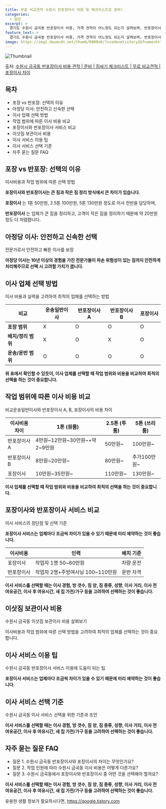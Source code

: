 ```yaml
---
title: 무료 비교견적 수원시 반포장이사 비용 및 체크리스트로 준비!
categories:
  - 일상
excerpt: >
  경기도 수원시 금곡동 반포장이사 비용, 가격 견적이 어느정도 되는지 살펴보며, 반포장이사를 준비함에 있어 짐싸기 준비 체크리스트가 무엇인지 보겠습니다. 마지막으로 포장이사와 차이점을 통해 무료 비교견적으로 어떤 것이 더 합리적인 선택인지 공유 드립니다.수원시 금곡동 포장이사 견적 샘플 보기 👈 클릭수원시 금곡동 포장이사 가격 살펴보기 👈 클릭수원시 금곡동 반포장이사 평균 이사 비용평수수원시 금곡동 평균 이사 비용원룸 이사9평 이하 (1톤)30만원~투룸/쓰리룸 이사16평 ~ 20평 (2.5톤)80만원~쓰리룸 이사21평 (5톤) ~110만원~우리집 무료 이사견적 받기 👈 클릭포장 vs 반포장: 어떤 가장 큰 차이점이 있을까?이사비용과 작업 범위에 따른 선택 방법포장이사와 반포장이사는 큰 짐과 작은 짐 ..
feature_text: >
  경기도 수원시 금곡동 반포장이사 비용, 가격 견적이 어느정도 되는지 살펴보며, 반포장이사를 준비함에 있어 짐싸기 준비 체크리스트가 무엇인지 보겠습니다. 마지막으로 포장이사와 차이점을 통해 무료 비교견적으로 어떤 것이 더 합리적인 선택인지 공유 드립니다.수원시 금곡동 포장이사 견적 샘플 보기 👈 클릭수원시 금곡동 포장이사 가격 살펴보기 👈 클릭수원시 금곡동 반포장이사 평균 이사 비용평수수원시 금곡동 평균 이사 비용원룸 이사9평 이하 (1톤)30만원~투룸/쓰리룸 이사16평 ~ 20평 (2.5톤)80만원~쓰리룸 이사21평 (5톤) ~110만원~우리집 무료 이사견적 받기 👈 클릭포장 vs 반포장: 어떤 가장 큰 차이점이 있을까?이사비용과 작업 범위에 따른 선택 방법포장이사와 반포장이사는 큰 짐과 작은 짐 ..
image: https://img1.daumcdn.net/thumb/R800x0/?scode=mtistory2&fname=https%3A%2F%2Fblog.kakaocdn.net%2Fdn%2FWsCE0%2FbtsHblWxqtk%2FLzG3dtMGsuT5CAhlKK4uK1%2Fimg.webp
---
```


![Thumbnail](https://img1.daumcdn.net/thumb/R800x0/?scode=mtistory2&fname=https%3A%2F%2Fblog.kakaocdn.net%2Fdn%2FWsCE0%2FbtsHblWxqtk%2FLzG3dtMGsuT5CAhlKK4uK1%2Fimg.webp)

<p>출처: <a href="https://qoogle.tistory.com/9109" rel="dofollow">수원시 금곡동 반포장이사 비용 견적 | 준비 | 짐싸기 체크리스트 | 무료 비교견적 | 포장이사 차이</a> </p>

## 목차

  * 포장 vs 반포장: 선택의 이유
  * 아정당 이사: 안전하고 신속한 선택
  * 이사 업체 선택 방법
  * 작업 범위에 따른 이사 비용 비교
  * 포장이사와 반포장이사 서비스 비교
  * 이삿짐 보관이사 비용
  * 이사 서비스 이용 팁
  * 이사 서비스 선택 기준
  * 자주 묻는 질문 FAQ

## 포장 vs 반포장: 선택의 이유

이사비용과 작업 범위에 따른 선택 방법

**포장이사와 반포장이사는 큰 짐과 작은 짐 정리 방식에서 큰 차이가 있습니다.**

**포장이사** 는 1톤 50만원, 2.5톤 100만원, 5톤 130만원 정도로 이사 전반을 담당하며,

**반포장이사** 는 업체가 큰 짐을 정리하고, 고객이 작은 짐을 정리하기 때문에 약 20만원 정도 더 저렴합니다.

## 아정당 이사: 안전하고 신속한 선택

전문가로서 안전하고 빠른 이사를 보장

**아정당 이사는 10년 이상의 경험을 가진 전문가들이 파손 위험성이 있는 짐까지 안전하게 처리해주므로 선택 시 고려할 가치가 큽니다.**

## 이사 업체 선택 방법

이사 비용과 실력을 고려하여 최적의 업체를 선택하는 방법

**비교** | **운송일반이사** | **반포장이사 A** | **반포장이사 B** | **포장이사**  
---|---|---|---|---  
**포장 범위** | X | O | O | O  
**배치/정리 범위** | X | O | X | O  
**운송/운반 범위** | O | O | O | O  
  
**위 표에서 확인할 수 있듯이, 이사 업체를 선택할 때 작업 범위와 비용을 비교하여 최적의 선택을 하는 것이 중요합니다.**

## 작업 범위에 따른 이사 비용 비교

비교운송일반이사와 반포장이사 A, B, 포장이사의 비용 차이

**이사비용 차이** | **1톤 (원룸)** | **2.5톤 (투룸)** | **5톤 (쓰리룸)**  
---|---|---|---  
반포장이사 A | 4만원~12만원~30만원~+약 2~9만원 | 50만원~ | 100만원~  
반포장이사 B | 8만원~20만원~ | 80만원~ | 추가100만원~  
포장이사 | 10만원~35만원~ | 110만원~ | 130만원~  
  
**이사 업체를 선택할 때 작업 범위와 비용을 비교하여 최적의 선택을 하는 것이 중요합니다.**

## 포장이사와 반포장이사 서비스 비교

이사 서비스의 장단점 및 선택 기준

**포장이사 서비스는 업체마다 조금씩 차이가 있을 수 있기 때문에 미리 예약하는 것이 좋습니다.**

**이사비용** | **인력** | **배치 기준**  
---|---|---  
포장이사 | 작업자 1명 50~60만원 | 차량 운전  
반포장이사 | 작업자 2명+주방여사님 100~110만원 | 운반 자격  
  
**이사 서비스를 선택할 때는 이사 경험, 방 갯수, 짐 양, 짐 종류, 성향, 이사 거리, 이사 전 여유공간, 이사 후 여유시간, 새 집
가전/가구 등을 고려하여 선택하는 것이 좋습니다.**

## 이삿짐 보관이사 비용

수원시 금곡동 이삿짐 보관이사 비용 살펴보기

이사비용과 작업 범위에 따른 선택 방법을 고려하여 최적의 업체를 선택하는 것이 중요합니다.

## 이사 서비스 이용 팁

수원시 금곡동 반포장이사 서비스 이용에 도움이 되는 팁

**포장이사 서비스는 업체마다 조금씩 차이가 있을 수 있기 때문에 미리 예약하는 것이 좋습니다.**

## 이사 서비스 선택 기준

수원시 금곡동 이사 서비스 선택을 위한 기준과 조언

**이사 서비스를 선택할 때는 이사 경험, 방 갯수, 짐 양, 짐 종류, 성향, 이사 거리, 이사 전 여유공간, 이사 후 여유시간, 새 집
가전/가구 등을 고려하여 선택하는 것이 좋습니다.**

## 자주 묻는 질문 FAQ

  * 질문 1. 수원시 금곡동 반포장이사와 포장이사의 차이는 무엇인가요?
  * 질문 2. 작업 인원에 따라 수원시 금곡동 이사 비용은 어떻게 다른가요?
  * 질문 3. 수원시 금곡동에서 포장이사와 반포장이사 중 어떤 것을 선택해아 할까요?

**이사 서비스를 선택할 때는 이사 경험, 방 갯수, 짐 양, 짐 종류, 성향, 이사 거리, 이사 전 여유공간, 이사 후 여유시간, 새 집
가전/가구 등을 고려하여 선택하는 것이 좋습니다.**

 

유용한 생활 정보가 필요하시다면, <a href="https://qoogle.tistory.com" rel="dofollow">https://qoogle.tistory.com</a>


